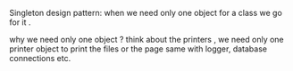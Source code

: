 Singleton design pattern:
	when we need only one object for a class we go for it .

why we need only one object ?
	think about the printers , we need only one printer object to print the files or the page 
	same with logger, database connections etc.

	